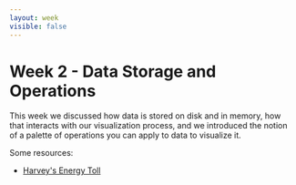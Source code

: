 ```yaml
---
layout: week
visible: false
---
```


# Week 2 - Data Storage and Operations

This week we discussed how data is stored on disk and in memory, how that
interacts with our visualization process, and we introduced the notion of a
palette of operations you can apply to data to visualize it.

Some resources:

 * [Harvey's Energy Toll](https://www.axios.com/the-latest-on-harveys-energy-toll-2479055875.html)

